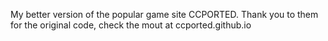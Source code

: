 My better version of the popular game site CCPORTED.
Thank you to them for the original code, check the mout at ccported.github.io

